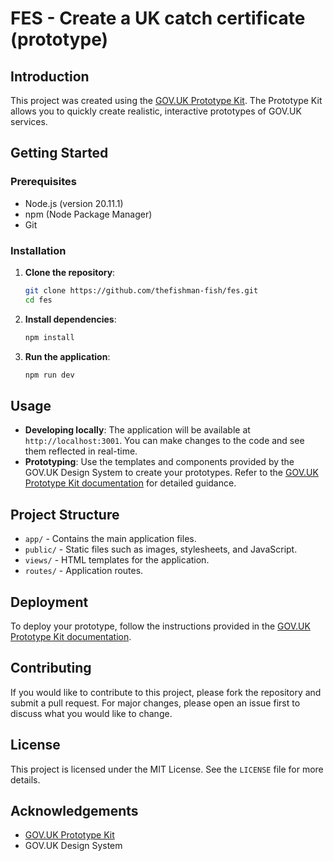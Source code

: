 # FES - Create a UK catch certificate (prototype)

## Introduction
This project was created using the [GOV.UK Prototype Kit](https://prototype-kit.service.gov.uk/docs/). The Prototype Kit allows you to quickly create realistic, interactive prototypes of GOV.UK services.

## Getting Started

### Prerequisites
- Node.js (version 20.11.1)
- npm (Node Package Manager)
- Git

### Installation
1. **Clone the repository**:
   ```sh
   git clone https://github.com/thefishman-fish/fes.git
   cd fes
   ```

2. **Install dependencies**:
   ```sh
   npm install
   ```

3. **Run the application**:
   ```sh
   npm run dev
   ```

## Usage
- **Developing locally**: The application will be available at `http://localhost:3001`. You can make changes to the code and see them reflected in real-time.
- **Prototyping**: Use the templates and components provided by the GOV.UK Design System to create your prototypes. Refer to the [GOV.UK Prototype Kit documentation](https://prototype-kit.service.gov.uk/docs/) for detailed guidance.

## Project Structure
- `app/` - Contains the main application files.
- `public/` - Static files such as images, stylesheets, and JavaScript.
- `views/` - HTML templates for the application.
- `routes/` - Application routes.

## Deployment
To deploy your prototype, follow the instructions provided in the [GOV.UK Prototype Kit documentation](https://prototype-kit.service.gov.uk/docs/).

## Contributing
If you would like to contribute to this project, please fork the repository and submit a pull request. For major changes, please open an issue first to discuss what you would like to change.

## License
This project is licensed under the MIT License. See the `LICENSE` file for more details.

## Acknowledgements
- [GOV.UK Prototype Kit](https://prototype-kit.service.gov.uk/docs/)
- GOV.UK Design System